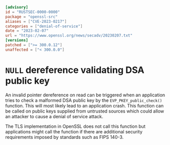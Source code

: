 ```toml
[advisory]
id = "RUSTSEC-0000-0000"
package = "openssl-src"
aliases = ["CVE-2023-0217"]
categories = ["denial-of-service"]
date = "2023-02-07"
url = "https://www.openssl.org/news/secadv/20230207.txt"
[versions]
patched = [">= 300.0.12"]
unaffected = ["< 300.0.0"]
```

# `NULL` dereference validating DSA public key

An invalid pointer dereference on read can be triggered when an
application tries to check a malformed DSA public key by the
`EVP_PKEY_public_check()` function. This will most likely lead
to an application crash. This function can be called on public
keys supplied from untrusted sources which could allow an attacker
to cause a denial of service attack.

The TLS implementation in OpenSSL does not call this function
but applications might call the function if there are additional
security requirements imposed by standards such as FIPS 140-3.
